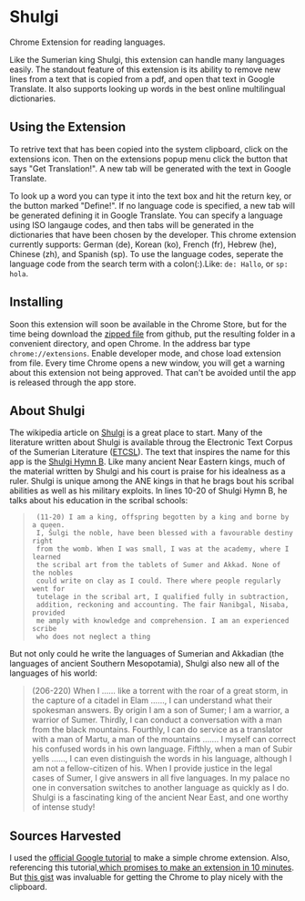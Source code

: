 # Shulgi
Chrome Extension for reading languages.

Like the Sumerian king Shulgi, this extension can handle many languages
easily. The standout feature of this extension is its ability to remove new
lines from a text that is copied from a pdf, and open that text in Google
Translate. It also supports looking up words in the best online
multilingual dictionaries. 

## Using the Extension 

To retrive text that has been copied into the system clipboard, click on the
extensions icon. Then on the extensions popup menu click the button that says
"Get Translation!". A new tab will be generated with the text in Google Translate. 

To look up a word you can type it into the text box and hit the return key, or
the button marked "Define!". If no language code is specified, a new tab will
be generated defining it in Google Translate. You can specify a language using
ISO langauge codes, and then tabs will be generated in the dictionaries that
have been chosen by the developer. This chrome extension currently supports:
German (de), Korean (ko), French (fr), Hebrew (he), Chinese (zh), and
Spanish (sp). To use the language codes, seperate the language code from the
search term with a colon(:).Like: `de: Hallo`, or `sp: hola`. 

## Installing

Soon this extension will soon be available in the Chrome Store, but
for the time being download the [zipped file][GitZip] from github, put the resulting
folder in a convenient directory, and open Chrome. In the address bar type
`chrome://extensions`. Enable developer mode, and chose load extension from
file. Every time Chrome opens a new window, you will get a warning about this
extension not being approved. That can't be avoided until the app is released
through the app store.

## About Shulgi 

The wikipedia article on [Shulgi][ShulgiW] is a great place to start. Many of the
literature written about Shulgi is available throug the Electronic Text Corpus
of the Sumerian Literature ([ETCSL][etcsl]). The text that inspires the name for this app
is the [Shulgi Hymn B][ShulgiB]. Like many ancient Near Eastern kings, much of
the material written by Shulgi and his court is praise for his idealness as a
ruler. Shulgi is unique among the ANE kings in that he brags bout his scribal
abilities as well as his military exploits. In lines 10-20 of Shulgi Hymn B,
he talks about his education in the scribal schools:
>      (11-20) I am a king, offspring begotten by a king and borne by a queen.
>      I, Šulgi the noble, have been blessed with a favourable destiny right
>      from the womb. When I was small, I was at the academy, where I learned
>      the scribal art from the tablets of Sumer and Akkad. None of the nobles
>      could write on clay as I could. There where people regularly went for
>      tutelage in the scribal art, I qualified fully in subtraction,
>      addition, reckoning and accounting. The fair Nanibgal, Nisaba, provided
>      me amply with knowledge and comprehension. I am an experienced scribe
>      who does not neglect a thing 

But not only could he write the languages of Sumerian and Akkadian (the
languages of ancient Southern Mesopotamia), Shulgi also new all of the
languages of his world: 
>    (206-220) When I …… like a torrent with the roar of a great storm, in the
>    capture of a citadel in Elam ……, I can understand what their spokesman
>    answers. By origin I am a son of Sumer; I am a warrior, a warrior of
>    Sumer. Thirdly, I can conduct a conversation with a man from the black
>    mountains. Fourthly, I can do service as a translator with a man of
>    Martu, a man of the mountains ……. I myself can correct his confused words
>    in his own language.  Fifthly, when a man of Subir yells ……, I can even
>    distinguish the words in his language, although I am not a fellow-citizen
>    of his. When I provide justice in the legal cases of Sumer, I give
>    answers in all five languages. In my palace no one in conversation
>    switches to another language as quickly as I do.                                                                                                                                  
Shulgi is a fascinating king of the ancient Near East, and one worthy of
intense study! 

## Sources Harvested 

I used the [official Google tutorial][chrometut] to make a simple chrome
extension.  Also, referencing this tutorial,[which promises to make an
extension in 10 minutes][tenmin]. But [this gist][clipboardgist] was invaluable for getting the
Chrome to play nicely with the clipboard.

[GitZip]: https://github.com/e2dubba/shulgi/archive/master.zip "Github Zip file"
[ShulgiW]: https://en.wikipedia.org/wiki/Shulgi "Shulgi Wikipedia"
[ShulgiB]: http://etcsl.orinst.ox.ac.uk/cgi-bin/etcsl.cgi?text=t.2.4.2.02 "ShulgiB"
[etcsl]: http://etcsl.orinst.ox.ac.uk/edition2/etcslbycat.php "ETCSL"
[chrometut]: https://developer.chrome.com/extensions/getstarted "Chrome Tutorial"
[tenmin]: https://www.sitepoint.com/create-chrome-extension-10-minutes-flat/ "Ten Min Tutorial"
[clipboardgist]: https://gist.github.com/srsudar/e9a41228f06f32f272a2#file-background-js "Gist"

